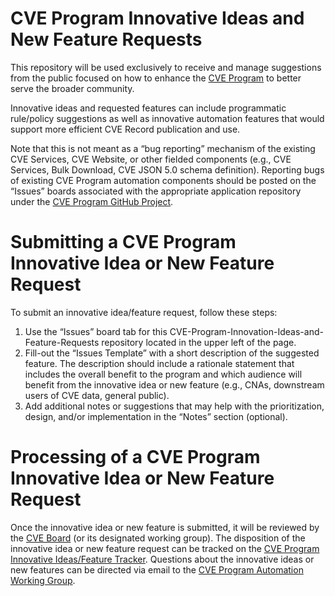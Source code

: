 # CVE Program Innovative Ideas and New Feature Requests
This repository will be used exclusively to receive and manage suggestions from the public focused on how to enhance the [CVE Program](https://www.cve.org/) to better serve the broader community.  

Innovative ideas and requested features can include programmatic rule/policy suggestions as well as innovative automation features that would support more efficient CVE Record publication and use.

Note that this is not meant as a “bug reporting” mechanism of the existing CVE Services, CVE Website, or other fielded components (e.g., CVE Services, Bulk Download, CVE JSON 5.0 schema definition). Reporting bugs of existing CVE Program automation components should be posted on the “Issues” boards associated with the appropriate application repository under the [CVE Program GitHub Project](https://github.com/CVEProject).

# Submitting a CVE Program Innovative Idea or New Feature Request
To submit an innovative idea/feature request, follow these steps:   
   
1. Use the “Issues” board tab for this CVE-Program-Innovation-Ideas-and-Feature-Requests repository located in the upper left of the page.  
2. Fill-out the “Issues Template” with a short description of the suggested feature. The description should include a rationale statement that includes the overall benefit to the program and which audience will benefit from the innovative idea or new feature (e.g., CNAs, downstream users of CVE data, general public).     
3. Add additional notes or suggestions that may help with the prioritization, design, and/or implementation in the “Notes” section (optional).  

# Processing of a CVE Program Innovative Idea or New Feature Request
Once the innovative idea or new feature is submitted, it will be reviewed by the [CVE Board](https://www.cve.org/ProgramOrganization/Board) (or its designated working group). The disposition of the innovative idea or new feature request can be tracked on the [CVE Program Innovative Ideas/Feature Tracker](https://github.com/orgs/CVEProject/projects/14/views/1). Questions about the innovative ideas or new features can be directed via email to the [CVE Program Automation Working Group](mailto:AWG@cve-cwe-programs.groups.io).
